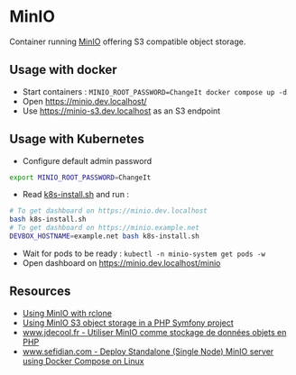 # MinIO

Container running [MinIO](https://min.io/) offering S3 compatible object storage.

## Usage with docker

* Start containers : `MINIO_ROOT_PASSWORD=ChangeIt docker compose up -d`
* Open https://minio.dev.localhost/
* Use https://minio-s3.dev.localhost as an S3 endpoint

## Usage with Kubernetes

* Configure default admin password

```bash
export MINIO_ROOT_PASSWORD=ChangeIt
```

* Read [k8s-install.sh](k8s-install.sh) and run :

```bash
# To get dashboard on https://minio.dev.localhost
bash k8s-install.sh
# To get dashboard on https://minio.example.net
DEVBOX_HOSTNAME=example.net bash k8s-install.sh
```

* Wait for pods to be ready : `kubectl -n minio-system get pods -w`
* Open dashboard on https://minio.dev.localhost/minio



## Resources

* [Using MinIO with rclone](rclone.md)
* [Using MinIO S3 object storage in a PHP Symfony project](flysystem-bundle.md)
* [www.jdecool.fr - Utiliser MinIO comme stockage de données objets en PHP](https://www.jdecool.fr/blog/2020/07/07/utiliser-minio-comme-stockage-de-donnees-objets-en-php.html)
* [www.sefidian.com - Deploy Standalone (Single Node) MinIO server using Docker Compose on Linux](http://www.sefidian.com/2022/04/08/deploy-standalone-minio-using-docker-compose/)

